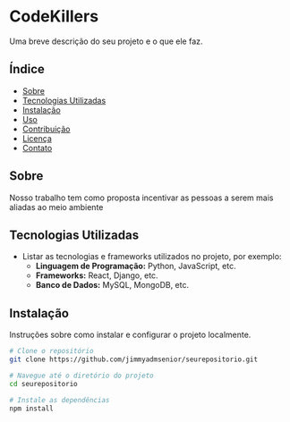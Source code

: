 # CodeKillers

Uma breve descrição do seu projeto e o que ele faz.

## Índice

- [Sobre](#sobre)
- [Tecnologias Utilizadas](#tecnologias-utilizadas)
- [Instalação](#instalação)
- [Uso](#uso)
- [Contribuição](#contribuição)
- [Licença](#licença)
- [Contato](#contato)

## Sobre

Nosso trabalho tem como proposta incentivar as pessoas a serem mais aliadas ao meio ambiente

## Tecnologias Utilizadas

- Listar as tecnologias e frameworks utilizados no projeto, por exemplo:
  - **Linguagem de Programação:** Python, JavaScript, etc.
  - **Frameworks:** React, Django, etc.
  - **Banco de Dados:** MySQL, MongoDB, etc.

## Instalação

Instruções sobre como instalar e configurar o projeto localmente.

```bash
# Clone o repositório
git clone https://github.com/jimmyadmsenior/seurepositorio.git

# Navegue até o diretório do projeto
cd seurepositorio

# Instale as dependências
npm install
